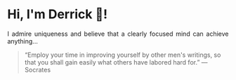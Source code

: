 # Hi, I'm Derrick 👋!
<p align="justify">I admire uniqueness and believe that a clearly focused mind can achieve anything...</p> 
<!-- #quote-start -->
<blockquote>&ldquo;Employ your time in improving yourself by other men's writings, so that you shall gain easily what others have labored hard for.&rdquo; &mdash; <footer>Socrates</footer></blockquote>
<!-- #quote-end -->
